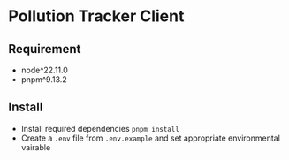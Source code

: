 # Pollution Tracker Client

## Requirement
- node^22.11.0
- pnpm^9.13.2

## Install
- Install required dependencies `pnpm install`
- Create a `.env` file from `.env.example` and set appropriate environmental vairable